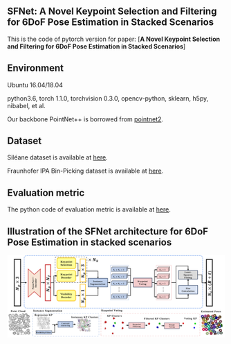 ## SFNet: A Novel Keypoint Selection and Filtering for 6DoF Pose Estimation in Stacked Scenarios
This is the code of pytorch version for paper: [**A Novel Keypoint Selection and Filtering for 6DoF Pose Estimation in Stacked Scenarios**]


## Environment
Ubuntu 16.04/18.04

python3.6, torch 1.1.0, torchvision 0.3.0, opencv-python, sklearn, h5py, nibabel, et al.

Our backbone PointNet++ is borrowed from [pointnet2](https://github.com/erikwijmans/Pointnet2_PyTorch).

## Dataset
Siléane dataset is available at [here](http://rbregier.github.io/dataset2017).


Fraunhofer IPA Bin-Picking dataset is available at [here](https://owncloud.fraunhofer.de/index.php/s/AacICuOWQVWDDfP?path=%2F).

## Evaluation metric
The python code of evaluation metric is available at [here](https://github.com/rbregier/pose_recovery_evaluation).

## Illustration of the SFNet architecture for 6DoF Pose Estimation in stacked scenarios
![Alt text](/SFNet/images/model.png)
